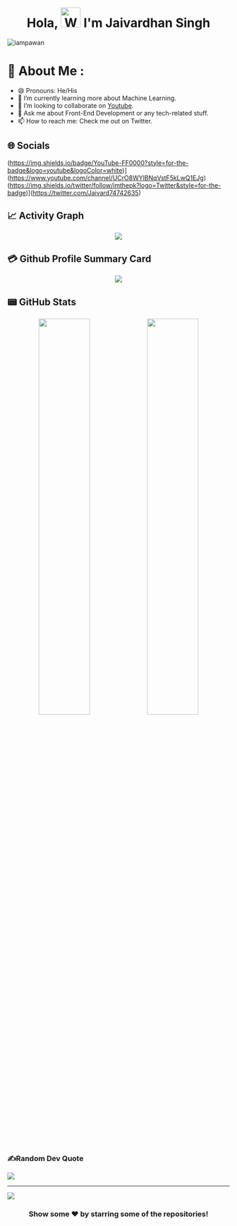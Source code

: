 <h1 align="center"> Hola, <img src="https://raw.githubusercontent.com/nixin72/nixin72/master/wave.gif" 
         alt="Waving hand animated gif"
         height="45"
         width="45" /> I'm Jaivardhan Singh</h1>

<p align="left"> <img src="https://komarev.com/ghpvc/?username=iampawan&label=Views&color=blue&style=plastic&style=for-the-badge" alt="iampawan" /> </p>

# 💫 About Me :
- 😄 Pronouns: He/His
- 🌱 I’m currently learning more about Machine Learning.
- 👯 I’m looking to collaborate on [Youtube](https://www.youtube.com/channel/UCrO8WYlBNqVstF5kLwQ1EJg).
- 💬 Ask me about Front-End Development or any tech-related stuff.
- 📫 How to reach me: Check me out on Twitter.

## 🌐 Socials
(https://img.shields.io/badge/YouTube-FF0000?style=for-the-badge&logo=youtube&logoColor=white)](https://www.youtube.com/channel/UCrO8WYlBNqVstF5kLwQ1EJg)(https://img.shields.io/twitter/follow/imthepk?logo=Twitter&style=for-the-badge)](https://twitter.com/Jaivard74742635)
## 📈 Activity Graph
<p align="center">
	<img src="https://activity-graph.herokuapp.com/graph?username=iampawan&theme=minimal"/>
</p>

## 💳 Github Profile Summary Card
<p align="center">
  <img src="https://github-profile-summary-cards.vercel.app/api/cards/profile-details?username=iampawan&theme=vue"/>
</p>

## 📟 GitHub Stats
<p align="center">
	<img width="48%" src="https://github-readme-stats.vercel.app/api?username=iampawan&show_icons=true&theme=vue" />
	<img width="48%" src="https://github-readme-streak-stats.herokuapp.com/?user=iampawan&theme=vue" />
</p>

### ✍️Random Dev Quote
![](https://quotes-github-readme.vercel.app/api?type=horizontal&theme=vue)

---
[![](https://visitcount.itsvg.in/api?id=iampawan&icon=0&color=1)](https://visitcount.itsvg.in)

<div align="center">

### Show some ❤️ by starring some of the repositories!

</div>


